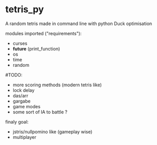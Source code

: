 # tetris_py
A random tetris made in command line with python
Duck optimisation

modules imported ("requirements"):
  - curses
  - __future__ (print_function)
  - os
  - time
  - random

#TODO:
  - more scoring methods (modern tetris like)
  - lock delay
  - das/arr
  - gargabe
  - game modes
  - some sort of IA to battle ?

finaly goal:
  - jstris/nullpomino like (gameplay wise)
  - multiplayer
